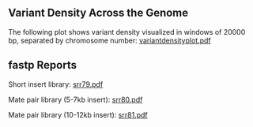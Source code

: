 ## **Variant Density Across the Genome**

The following plot shows variant density visualized in windows of 20000 bp, separated by chromosome number: 
[variantdensityplot.pdf](https://github.com/user-attachments/files/19489152/variantdensityplot.pdf)

## **fastp Reports**

Short insert library:
[srr79.pdf](https://github.com/user-attachments/files/19489292/srr79.pdf)

Mate pair library (5-7kb insert):
[srr80.pdf](https://github.com/user-attachments/files/19489294/srr80.pdf)

Mate pair library (10-12kb insert):
[srr81.pdf](https://github.com/user-attachments/files/19489296/srr81.pdf)




